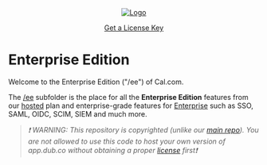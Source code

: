 <!-- PROJECT LOGO -->
<div align="center">
  <a href="https://dub.co/enterprise">
    <img src="https://github.com/user-attachments/assets/81bf1a0c-f396-4e52-9dcf-8a0ae4d527f8" alt="Logo">
  </a>
  
  <a href="https://dub.co/enterprise">Get a License Key</a>
</div>

# Enterprise Edition

Welcome to the Enterprise Edition ("/ee") of Cal.com.

The [/ee](<https://github.com/dubinc/dub/tree/main/apps/web/app/(ee)>) subfolder is the place for all the **Enterprise Edition** features from our [hosted](https://dub.co/pricing) plan and enterprise-grade features for [Enterprise](https://dub.co/enterprise) such as SSO, SAML, OIDC, SCIM, SIEM and much more.

> _❗ WARNING: This repository is copyrighted (unlike our [main repo](https://github.com/dubinc/dub)). You are not allowed to use this code to host your own version of app.dub.co without obtaining a proper [license](https://dub.co/enterprise) first❗_

